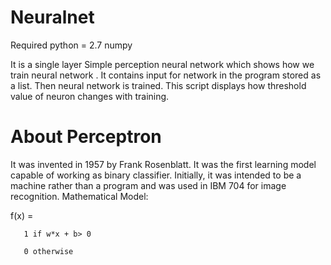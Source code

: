 # Neuralnet

Required 
python = 2.7
numpy

It is a single layer Simple perception neural network which shows how we train neural network .
It contains input for network in the program stored as a list. Then neural network is trained. This script displays how threshold value of 
neuron changes with training. 

# About Perceptron

It was invented in 1957 by Frank Rosenblatt. It was the first learning model capable of working as binary classifier.
Initially, it was intended to be a machine rather than a program and was used in IBM 704 for image recognition.
Mathematical Model:

f(x) = 

       1 if w*x + b> 0

       0 otherwise
